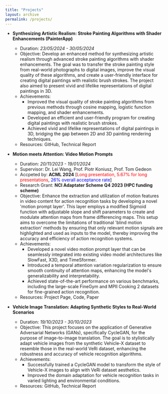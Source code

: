 ```yaml
---
title: "Projects"
layout: archive
permalink: /projects/
---
```


<style>
a:link, a:visited {
  text-decoration: none;
}

a:hover, a:active {
  text-decoration: underline;
}
</style>

  <!-- - **VAU-R1: Advancing Video Anomaly Understanding via Reinforcement Fine-Tuning**
    - Duration: *01/05/2025 - 06/06/2025*
    - Motivation: Video Anomaly Understanding (VAU) is vital for smart cities, surveillance, and disaster response but remains difficult due to the need for precise spatio-temporal reasoning and interpretability. Current methods lack causal/contextual understanding and standardized reasoning benchmarks.
    - Key Contributions:
      - VAU-R1: A reinforcement fine-tuning framework that enhances MLLM reasoning on anomaly tasks, outperforming standard supervised methods.
      - VAU-Bench: The first large-scale benchmark with Chain-of-Thought annotations for anomaly reasoning, featuring diverse videos, QA pairs, temporal labels, and rationales.
      - Unified Evaluation: A comprehensive protocol assessing reasoning quality, accuracy, and temporal localization.
    - Resources: [Project Page](https://q1xiangchen.github.io/VAU-R1/), [Code](https://github.com/GVCLab/VAU-R1), [Paper](https://arxiv.org/abs/2505.23504) -->

  - **Synthesizing Artistic Realism: Stroke Painting Algorithms with Shader Enhancements  (PainterApp)**
    - Duration: *23/05/2024 - 30/05/2024*
    - Objective: Develop an enhanced method for synthesizing artistic realism through advanced stroke painting algorithms with shader enhancements. The goal was to transfer the stroke painting style from real-world photographs to digital images, improve the visual quality of these algorithms, and create a user-friendly interface for creating digital paintings with realistic brush strokes. The project also aimed to present vivid and lifelike representations of digital paintings in 3D.
    - Achievements:
      - Improved the visual quality of stroke painting algorithms from previous methods through cosine mapping, logistic function mapping, and shader enhancements.
      - Developed an efficient and user-friendly program for creating digital paintings with realistic brush strokes.
      - Achieved vivid and lifelike representations of digital paintings in 3D, bridging the gap between 2D and 3D painting rendering techniques.
    - Resources: [GitHub](https://github.com/HuilinChen943/paintercpp), [Technical Report ](/files/cg_report.pdf)

  - **Motion meets Attention: Video Motion Prompts**
    - Duration: *20/11/2023 - 19/01/2024*
    - Supervisor: [Dr. Lei Wang](https://leiwangr.github.io/), [Prof. Piotr Koniusz](https://www.koniusz.com/), [Prof. Tom Gedeon](https://users.cecs.anu.edu.au/~Tom.Gedeon/)
    - Accpeted by: [**ACML 2024**](https://www.acml-conf.org/2024/) [<span style="color: red;">Long presentation, 5.67% for long presentations</span>,<span style="color: blue;"> 26% overall acceptance rate</span>]
    - Research Grant: **NCI Adaptater Scheme Q4 2023 (HPC funding scheme)**
    - Objective: Enhance the extraction and utilization of motion features in video content for action recognition tasks by developing a novel 'motion prompt layer'. This layer employs a modified Sigmoid function with adjustable slope and shift parameters to create and modulate attention maps from frame differencing maps. This setup aims to overcome the limitations of traditional 'blind motion extraction' methods by ensuring that only relevant motion signals are highlighted and used as inputs to the model, thereby improving the accuracy and efficiency of action recognition systems.
    - Achievements:
      - Developed a novel video motion prompt layer that can be seamlessly integrated into existing video model architectures like SlowFast, X3D, and TimeSformer.
      - Introduced a temporal attention variation regularization to ensure smooth continuity of attention maps, enhancing the model's generalizability and interpretability.
      - Achieved state-of-the-art performance on various benchmarks, including the large-scale FineGym and MPII Cooking 2 datasets for fine-grained action recognition.
    - Resources: [Project Page](https://q1xiangchen.github.io/motion-prompts/), [Code](https://github.com/q1xiangchen/VMPs), [Paper](https://arxiv.org/abs/2407.03179)

  - **Vehicle Image Translation: Adapting Synthetic Styles to Real-World Scenarios**
    - Duration: *19/10/2023 - 30/10/2023*
    - Objective: This project focuses on the application of Generative Adversarial Networks (GANs), specifically CycleGAN, for the purpose of image-to-image translation. The goal is to stylistically adapt vehicle images from the synthetic Vehicle-X dataset to resemble those in the real-world VeRi dataset, enhancing the robustness and accuracy of vehicle recognition algorithms.
    - Achievements:
      - Successfully trained a CycleGAN model to transform the style of Vehicle-X images to align with VeRi dataset aesthetics.
      - Improved the domain adaptation for vehicle recognition tasks in varied lighting and environmental conditions.
    - Resources: [GitHub](https://github.com/q1xiangchen/CycleGAN_vehicle), [Technical Report ](/files/I2I_report.pdf)